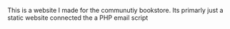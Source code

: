 This is a website I made for the communutiy bookstore. Its primarly just a static website connected the a PHP email script
